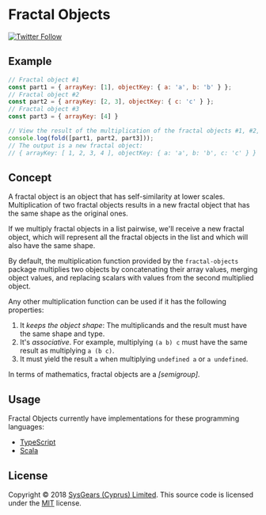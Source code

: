 # Fractal Objects

[![Twitter Follow](https://img.shields.io/twitter/follow/sysgears.svg?style=social)](https://twitter.com/sysgears)

## Example

```javascript
// Fractal object #1
const part1 = { arrayKey: [1], objectKey: { a: 'a', b: 'b' } };
// Fractal object #2
const part2 = { arrayKey: [2, 3], objectKey: { c: 'c' } };
// Fractal object #3
const part3 = { arrayKey: [4] }

// View the result of the multiplication of the fractal objects #1, #2, and #3
console.log(fold([part1, part2, part3]));
// The output is a new fractal object:
// { arrayKey: [ 1, 2, 3, 4 ], objectKey: { a: 'a', b: 'b', c: 'c' } }
```

## Concept

A fractal object is an object that has self-similarity at lower scales. Multiplication of two fractal objects results in a new fractal object that has the same shape as the original ones.

If we multiply fractal objects in a list pairwise, we'll receive a new fractal object, which will represent all the fractal objects in the list and which will also have the same shape.

By default, the multiplication function provided by the `fractal-objects` package multiplies two objects by concatenating their array values, merging object values, and replacing scalars with
values from the second multiplied object.

Any other multiplication function can be used if it has the following properties:

1. It _keeps the object shape_: The multiplicands and the result must have the same shape and type.
2. It's _associative_. For example, multiplying `(a b) c` must have the same result as multiplying `a (b c)`.
3. It must yield the result `a` when multiplying `undefined a` or `a undefined`.

In terms of mathematics, fractal objects are a _[semigroup]_.

## Usage

Fractal Objects currently have implementations for these programming languages:

  - [TypeScript](/typescript)
  - [Scala](/scala)

## License

Copyright © 2018 [SysGears (Cyprus) Limited]. This source code is licensed under the [MIT] license.

[MIT]: LICENSE
[SysGears (Cyprus) Limited]: http://sysgears.com
[commutative semigroup]: https://en.wikipedia.org/wiki/Semigroup
